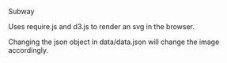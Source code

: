 Subway

Uses require.js and d3.js to render an svg in the browser.

Changing the json object in data/data.json will change the image accordingly.

